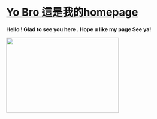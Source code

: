 # [Yo Bro 這是我的homepage](https://Y1YangLin.github.io/)

**Hello ! Glad to see you here .  Hope u like my page See ya!**

<img src="https://user-images.githubusercontent.com/83540570/172125716-397372a8-2095-4c56-a565-4afac3ded2b9.jpg" width = "300" height="200">
